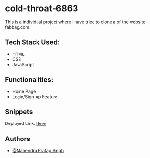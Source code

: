 # cold-throat-6863

This is a individual project where I have tried to clone a  of the website fabbag.com.
<h2>Tech Stack Used: </h2>
<ul>
  <li> HTML</li>
  <li> CSS</li>
  <li> JavaScript</li>
</ul>

<h2> Functionalities: </h2>
<ul>
  <li> Home Page</li>
  <li> Login/Sign-up Feature</li>
</ul>

<h2> Snippets</h2> 
<p> Deployed Link: <a href="https://liicious.netlify.app/">Here </a> </p>

<h2>Authors </h2>
<ul>
  <li><a href="https://github.com/Mhendrapratap">@Mahendra Pratap Singh </a></li>
</ul>

